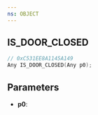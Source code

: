 ```yaml
---
ns: OBJECT
---
```

## IS_DOOR_CLOSED

```c
// 0xC531EE8A1145A149
Any IS_DOOR_CLOSED(Any p0);
```

## Parameters
* **p0**:

